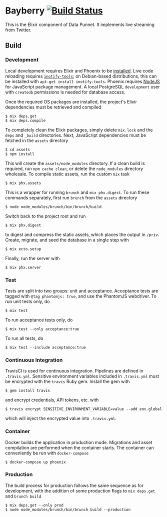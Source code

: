 # Bayberry [![Build Status](https://travis-ci.com/erikperkins/bayberry.svg?branch=master)](https://travis-ci.com/erikperkins/bayberry)
This is the Elixir component of Data Punnet. It implements live streaming from
Twitter.

## Build
### Development
Local development requires Elixir and Phoenix to be
[installed](https://hexdocs.pm/phoenix/installation.html). Live code reloading
requires [`inotify-tools`](https://github.com/rvoicilas/inotify-tools/wiki); on Debian-based distributions, this can be installed with
`apt-get install inotify-tools`. Phoenix requires
[NodeJS](https://nodejs.org/en/download/package-manager/#debian-and-ubuntu-based-linux-distributions)
for JavaScript package management. A local PostgreSQL `development` user with
`createdb` permissions is needed for database access.

Once the required OS packages are installed, the project's Elixir dependencies
must be retrieved and compiled
```
$ mix deps.get
$ mix deps.compile
```
To completely clean the Elixir packages, simply delete `mix.lock` and the `deps` and `_build` directories. Next, JavaScript dependencies must be fetched in the
`assets` directory
```
$ cd assets
$ npm install
```
This will create the `assets/node_modules` directory. If a clean build is required, run `npm cache clean`, or delete the `node_modules` directory wholesale. To compile static assets, run the custom `mix` task
```
$ mix phx.assets
```
This is a wrapper for running `brunch` and `mix phx.digest`. To run these commands separately, first run `brunch` from the `assets` directory
```
$ node node_modules/brunch/bin/brunch/build
```
Switch back to the project root and run
```
$ mix phx.digest
```
to digest and compress the static assets, which places the output in `/priv`. Create, migrate, and seed the database in a single step with
```
$ mix ecto.setup
```
Finally, run the server with
```
$ mix phx.server
```

### Test
Tests are split into two groups: unit and acceptance. Acceptance tests are
tagged with `@tag phantomjs: true`, and use the PhantomJS webdriver.
To run unit tests only, do
```
$ mix test
```
To run acceptance tests only, do
```
$ mix test --only acceptance:true
```
To run all tests, do
```
$ mix test --include acceptance:true
```

### Continuous Integration
TravisCI is used for continuous integration. Pipelines are defined in
`.travis.yml`. Sensitive environment variables included in `.travis.yml` must
be encrypted with the `travis` Ruby gem. Install the gem with
```
$ gem install travis
```
and encrypt credentials, API tokens, etc. with
```
$ travis encrypt SENSITIVE_ENVIRONMENT_VARIABLE=value --add env.global
```
which will inject the encrypted value into `.travis.yml`.

### Container
Docker builds the application in production mode. Migrations and
asset compilation are performed when the container starts. The container can
conveniently be run with `docker-compose`
```
$ docker-compose up phoenix
```

### Production
The build process for production follows the same sequence as for development,
with the addition of some production flags to `mix deps.get` and `brunch build`
```
$ mix deps.get --only prod
$ node node_modules/brunch/bin/brunch build --production
```
